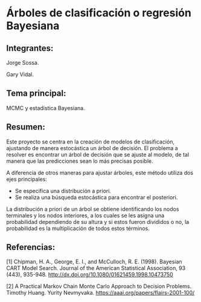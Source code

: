 # Árboles de clasificación o regresión Bayesiana

## Integrantes:

Jorge Sossa.

Gary Vidal.

## Tema principal:

MCMC y estadística Bayesiana.

## Resumen:

Este proyecto se centra en la creación de modelos de clasificación, ajustando de manera estocástica un árbol de decisión. El problema a resolver es encontrar un árbol de decisión que se ajuste al modelo, de tal manera que las predicciones sean lo más precisas posible.

A diferencia de otros maneras para ajustar árboles, este método utiliza dos ejes principales:
- Se especifica una distribución a priori.
- Se realiza una búsqueda estocástica para encontrar el posteriori.

La distribución a priori de un árbol se obtiene identificando los nodos terminales y los nodos interiores, a los cuales se les asigna una probabilidad dependiendo de su altura y si estos fueron divididos o no, la probabilidad es la multiplicación de todos estos términos.

## Referencias:

[1] Chipman, H. A., George, E. I., and McCulloch, R. E. (1998). Bayesian CART Model Search. Journal of the American
Statistical Association, 93 (443), 935-948. http://dx.doi.org/10.1080/01621459.1998.10473750

[2] A Practical Markov Chain Monte Carlo Approach to Decision Problems. Timothy Huang. Yurity Nevmyvaka. https://aaai.org/papers/flairs-2001-100/

